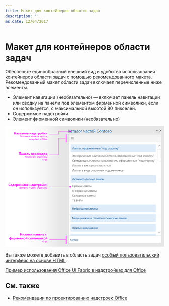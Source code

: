 ```yaml
---
title: Макет для контейнеров области задач
description: ''
ms.date: 12/04/2017
---
```



# <a name="layout-for-task-pane-containers"></a>Макет для контейнеров области задач


Обеспечьте единообразный внешний вид и удобство использования контейнеров области задач с помощью рекомендованного макета. Рекомендованный макет области задач включает перечисленные ниже элементы. 

- Элемент навигации (необязательно) — включает панель навигации или сводку на панели под элементом фирменной символики, если он используется, с максимальной высотой 80 пикселей.
- Содержимое надстройки
- Элемент фирменной символики (необязательно)

![Макет области задач с элементами фирменной символики, навигации и контента](../../images/layouts-taskpane-v0.02.png)

Вы также можете добавить в область задач [особый пользовательский интерфейс на основе HTML](ui-elements.md#custom-html-based-ui).

[Пример использования Office UI Fabric в надстройках для Office](https://github.com/OfficeDev/Office-Add-in-Fabric-UI-Sample)

<!-- Add sample template for content add-in and individual building blocks - Branding, Navigation bar or pivot, input, layout components -->

## <a name="see-also"></a>См. также

- [Рекомендации по проектированию надстроек Office](../add-in-design.md)
